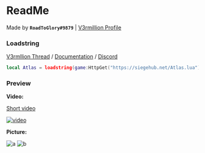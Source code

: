 # ReadMe
Made by **`RoadToGlory#9879`** | [V3rmillion Profile](https://v3rmillion.net/member.php?action=profile&uid=2813526)

### Loadstring
[V3rmllion Thread](https://v3rmillion.net/showthread.php?pid=8379542#pid8379542) / [Documentation](https://rd2glory.com/AtlasDocs.html) / [Discord](https://discord.gg/T9DE6eHGCm)
```lua
local Atlas = loadstring(game:HttpGet("https://siegehub.net/Atlas.lua"))()
```

### Preview

**Video:**

[Short video](https://gyazo.com/c1097678d986cdefd7f1348c43d7cf6e)

[![video](https://img.youtube.com/vi/182Z-ydB90o/0.jpg)](https://www.youtube.com/watch?v=182Z-ydB90o)

**Picture:**

![a](https://cdn.discordapp.com/attachments/1022597971449237514/1028795746880847964/Atlas_v1.png)
![b](https://cdn.discordapp.com/attachments/1022597971449237514/1028795747312861254/Atlas_v1_red.png)
